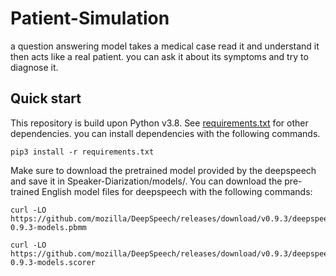 # Patient-Simulation
a question answering model takes a medical case read it and understand it then acts like a real patient. you can ask it about its symptoms and try to diagnose it. 

## Quick start
This repository is build upon Python v3.8. See [requirements.txt](https://github.com/ElFarash/Patient-Simulation/blob/main/requirements.txt) for other dependencies. you can install dependencies with the following commands.

```
pip3 install -r requirements.txt
```

Make sure to download the pretrained model provided by the deepspeech and save it in Speaker-Diarization/models/. You can download the pre-trained English model files for deepspeech with the following commands:
```
curl -LO https://github.com/mozilla/DeepSpeech/releases/download/v0.9.3/deepspeech-0.9.3-models.pbmm 
```
```
curl -LO https://github.com/mozilla/DeepSpeech/releases/download/v0.9.3/deepspeech-0.9.3-models.scorer
```
